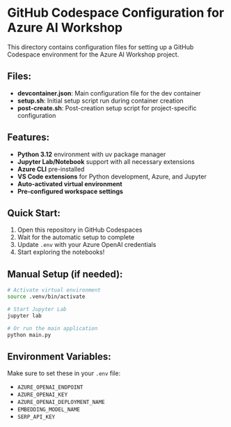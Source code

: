 # GitHub Codespace Configuration for Azure AI Workshop

This directory contains configuration files for setting up a GitHub Codespace environment for the Azure AI Workshop project.

## Files:

- **devcontainer.json**: Main configuration file for the dev container
- **setup.sh**: Initial setup script run during container creation
- **post-create.sh**: Post-creation setup script for project-specific configuration

## Features:

- **Python 3.12** environment with uv package manager
- **Jupyter Lab/Notebook** support with all necessary extensions
- **Azure CLI** pre-installed
- **VS Code extensions** for Python development, Azure, and Jupyter
- **Auto-activated virtual environment**
- **Pre-configured workspace settings**

## Quick Start:

1. Open this repository in GitHub Codespaces
2. Wait for the automatic setup to complete
3. Update `.env` with your Azure OpenAI credentials
4. Start exploring the notebooks!

## Manual Setup (if needed):

```bash
# Activate virtual environment
source .venv/bin/activate

# Start Jupyter Lab
jupyter lab

# Or run the main application
python main.py
```

## Environment Variables:

Make sure to set these in your `.env` file:
- `AZURE_OPENAI_ENDPOINT`
- `AZURE_OPENAI_KEY`
- `AZURE_OPENAI_DEPLOYMENT_NAME`
- `EMBEDDING_MODEL_NAME`
- `SERP_API_KEY`
